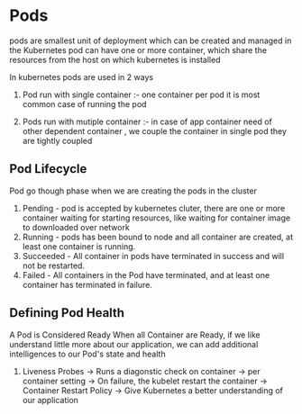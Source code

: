 # Pods
pods are smallest unit of deployment which can be created and managed in the Kubernetes 
pod can have one or more container, which share the resources from the host on which kubernetes is installed 

In kubernetes pods are used in 2 ways 

1. Pod run with single container :- one container per pod it is most common case of running the pod

2. Pods run with mutiple container :- in case of app container need of other dependent container , we couple the container in single pod they are tightly coupled 


## Pod Lifecycle 
Pod go though phase when we are creating the pods in the cluster 

1. Pending - pod is accepted by kubernetes cluter, there are one or more container waiting for starting resources, like waiting for container image to downloaded over network 
2. Running - pods has been bound to node and all container are created, at least one container is running. 
3. Succeeded - All container in pods have terminated in success and will not be restarted. 
4. Failed - All containers in the Pod have terminated, and at least one container has terminated in failure.

## Defining Pod Health 
A Pod is Considered Ready When all Container are Ready, if we like understand little more about our application, we can add additional intelligences to our Pod's state and health 

 1. Liveness Probes
    -> Runs a diagonstic check on container 
    -> per container setting
    -> On failure, the kubelet restart the container
    -> Container Restart Policy 
    -> Give Kubernetes a better understanding of our application 
 